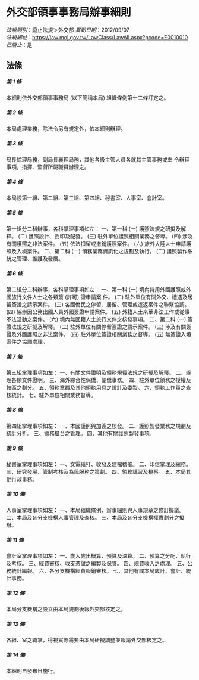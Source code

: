 # 外交部領事事務局辦事細則

*法規類別*：廢止法規＞外交部
*異動日期*：2012/09/07  
*法規網址*：https://law.moj.gov.tw/LawClass/LawAll.aspx?pcode=E0010010
*已廢止*：是


## 法條
##### 第 1 條
本細則依外交部領事事務局 (以下簡稱本局) 組織條例第十二條訂定之。

##### 第 2 條
本局處理業務，除法令另有規定外，依本細則辦理。

##### 第 3 條
局長綜理局務，副局長襄理局務，其他各級主管人員各就其主管事務或奉
令辦理事項，指揮、監督所屬職員辦理之。

##### 第 4 條
本局設第一組、第二組、第三組、第四組、秘書室、人事室、會計室。

##### 第 5 條
第一組分二科辦事，各科掌理事項如左：
一、第一科
 (一) 護照法規之研擬及解釋。
 (二) 護照設計、委印及配發。
 (三) 駐外單位護照相關業務之督導。
 (四) 涉及有關護照之非法案件。
 (五) 依法扣留或撤銷護照案件。
 (六) 旅外大陸人士申請護照及入境案件。
二、第二科
 (一) 領務業務資訊化之規劃及執行。
 (二) 護照製作系統之管理、維護及發展。


##### 第 6 條
第二組分二科辦事，各科掌理事項如左：
一、第一科
 (一) 境內持用外國護照或外國旅行文件人士之各類簽 (許可) 證申請案
      件。
 (二) 駐外單位有關外交、禮遇及居留簽證之請示案件。
 (三) 各國僑民之停留、居留、管理或遣返案件之聯繫協調。
 (四) 協辦因公務出國人員外國簽證申請案件。
 (五) 外籍人士來華非法工作或從事不法活動之案件。
 (六) 境內無國籍人士旅行文件之核發事項。
二、第二科
 (一) 簽證法規之研擬及解釋。
 (二) 駐外單位有關停留簽證之請示案件。
 (三) 涉及有關簽證及外國護照之非法案件。
 (四) 駐外單位簽證相關業務之督導。
 (五) 無簽證入境案件之協調處理。


##### 第 7 條
第三組掌理事項如左：
一、有關文件證明及領務規費法規之研擬及解釋。
二、辦理各類文件證明。
三、海外綜合性保僑、便僑事務。
四、駐外單位領務之授權及轄區之劃分。
五、領務章戳及其他領務用具之設計及委製。
六、領務工作量之查核統計。
七、駐外單位相關業務督導。


##### 第 8 條
第四組掌理事項如左：
一、本國護照與加簽之核發。
二、護照製發業務之規劃及統計分析。
三、領務櫃台之管理。
四、其他有關護照製發事項。


##### 第 9 條
秘書室掌理事項如左：
一、文電繕打、收發及建檔稽催。
二、印信掌理及總務。
三、研究發展、管制考核及為民服務之策劃。
四、領務講習及視察。
五、本局其他行政事務。


##### 第 10 條
人事室掌理事項如左：
一、本局組織條例、辦事細則與人事規章之修訂擬議。
二、本局及各分支機構人事管理及查核。
三、本局及各分支機構權責劃分之擬辦。


##### 第 11 條
會計室掌理事項如左：
一、歲入歲出概算、預算及決算。
二、預算之分配、執行及考核。
三、經費審核、收支憑證之編製及保管。
四、規費收入之處理。
五、公務統計編報。
六、各分支機構經費報銷審核。
七、其他有關本局歲計、會計、統計事務。


##### 第 12 條
本局分支機構之設立由本局規劃後報外交部核定之。

##### 第 13 條
各組、室之職掌，得視實際需要由本局研擬調整並報請外交部核定之。

##### 第 14 條
本細則自發布日施行。


